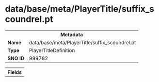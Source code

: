 <h1>data/base/meta/PlayerTitle/suffix_scoundrel.pt</h1><table><tr><th colspan="100%">Metadata</th></tr><tr><td><b>Name</b></td><td>data/base/meta/PlayerTitle/suffix_scoundrel.pt</td></tr><tr><td><b>Type</b></td><td>PlayerTitleDefinition</td></tr><tr><td><b>SNO ID</b></td><td>999782</td></tr></table>

<table><tr><th colspan="100%">Fields</th></tr></table>


